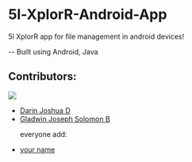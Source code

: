 # 5l-XplorR-Android-App

5l XplorR app for file management in android devices!

-- Built using Android, Java

## Contributors:

<img src="https://img.shields.io/badge/Contributors-2-lightblue">

<ul><li><a href="https://github.com/DarinJoshua-dev">Darin Joshua D</a>

<li><a href="https://github.com/GladwinJosephSolomon">Gladwin Joseph Solomon B</a>

everyone add: <li><a href="your github link">your name</a>

